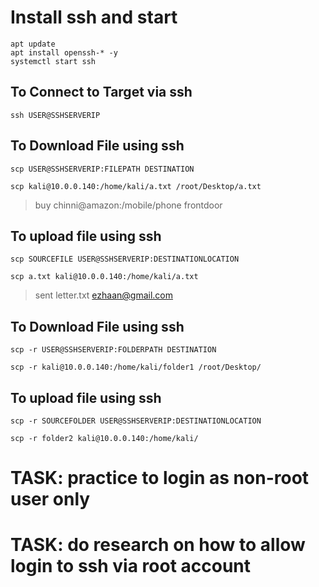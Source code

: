 
# Install ssh and start
```
apt update
apt install openssh-* -y
systemctl start ssh
```


## To Connect to Target via ssh
`ssh USER@SSHSERVERIP`

## To Download File using ssh
`scp USER@SSHSERVERIP:FILEPATH DESTINATION`

`scp kali@10.0.0.140:/home/kali/a.txt /root/Desktop/a.txt`
> buy chinni@amazon:/mobile/phone frontdoor

## To upload file using ssh
`scp SOURCEFILE USER@SSHSERVERIP:DESTINATIONLOCATION`

`scp a.txt kali@10.0.0.140:/home/kali/a.txt`
> sent letter.txt ezhaan@gmail.com

## To Download File using ssh
`scp -r USER@SSHSERVERIP:FOLDERPATH DESTINATION`

`scp -r kali@10.0.0.140:/home/kali/folder1 /root/Desktop/`


## To upload file using ssh
`scp -r SOURCEFOLDER USER@SSHSERVERIP:DESTINATIONLOCATION`

`scp -r folder2 kali@10.0.0.140:/home/kali/`

# TASK: practice to login as non-root user only
# TASK: do research on how to allow login to ssh via root account
